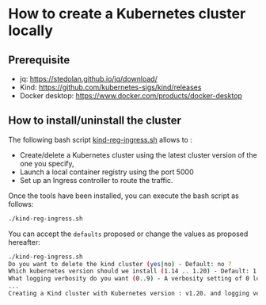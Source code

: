 # How to create a Kubernetes cluster locally

## Prerequisite

- jq: https://stedolan.github.io/jq/download/
- Kind: https://github.com/kubernetes-sigs/kind/releases
- Docker desktop: https://www.docker.com/products/docker-desktop

## How to install/uninstall the cluster

The following bash script [kind-reg-ingress.sh](./kind-reg-ingress.sh) allows to :
- Create/delete a Kubernetes cluster using the latest cluster version of the one you specify, 
- Launch a local container registry using the port 5000
- Set up an Ingress controller to route the traffic.

Once the tools have been installed, you can execute the bash script as follows:
```bash
./kind-reg-ingress.sh
```
You can accept the `defaults` proposed or change the values as proposed hereafter:
```bash
./kind-reg-ingress.sh 
Do you want to delete the kind cluster (yes|no) - Default: no ? 
Which kubernetes version should we install (1.14 .. 1.20) - Default: 1.20 ? 
What logging verbosity do you want (0..9) - A verbosity setting of 0 logs only critical events - Default: 0 ? 
...
Creating a Kind cluster with Kubernetes version : v1.20. and logging verbosity: 0
```
